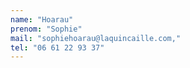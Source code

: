 ```yaml
---
name: "Hoarau"
prenom: "Sophie"
mail: "sophiehoarau@laquincaille.com,"
tel: "06 61 22 93 37"
---
```

